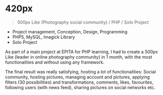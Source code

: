 # 420px
> 500px Like (Photography social community) / PHP / Solo Project

* Project management, Conception, Design, Programming
* PHP5, MySQL, Imagick Library
* Solo Project

As part of a main project at EPITA for PHP learning, I had to create a 500px Like (leader in online photography community) in 1 month, with the most functionalities and without using any framework.

The final result was really satisfying, hosting a lot of functionalities:
Social community, hosting pictures, managing account and pictures, applying filters (30 possibilities) and transformations, comments, likes, favourites, following users (with news feed), sharing pictures on social networks etc.
